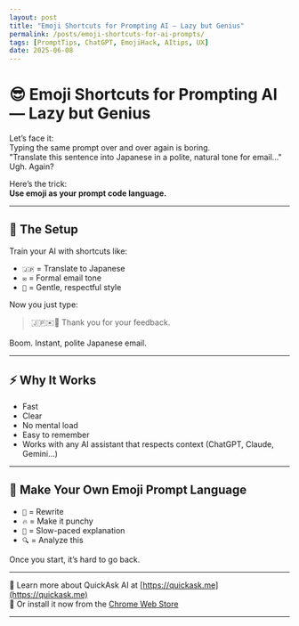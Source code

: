 ```yaml
---
layout: post
title: "Emoji Shortcuts for Prompting AI — Lazy but Genius"
permalink: /posts/emoji-shortcuts-for-ai-prompts/
tags: [PromptTips, ChatGPT, EmojiHack, AItips, UX]
date: 2025-06-08
---
```


# 😎 Emoji Shortcuts for Prompting AI — Lazy but Genius

Let’s face it:  
Typing the same prompt over and over again is boring.  
"Translate this sentence into Japanese in a polite, natural tone for email…"  
Ugh. Again?

Here’s the trick:  
**Use emoji as your prompt code language.**

---

## 🔧 The Setup

Train your AI with shortcuts like:

- `🇯🇵` = Translate to Japanese  
- `✉️` = Formal email tone  
- `🎐` = Gentle, respectful style  

Now you just type:

> 🇯🇵✉️🎐 Thank you for your feedback.

Boom. Instant, polite Japanese email.

---

## ⚡ Why It Works

- Fast  
- Clear  
- No mental load  
- Easy to remember  
- Works with any AI assistant that respects context (ChatGPT, Claude, Gemini…)

---

## 🔁 Make Your Own Emoji Prompt Language

- `🔄` = Rewrite  
- `🔥` = Make it punchy  
- `🐢` = Slow-paced explanation  
- `🔍` = Analyze this

Once you start, it’s hard to go back.

---

🔗 Learn more about QuickAsk AI at [https://quickask.me](https://quickask.me)  
🧩 Or install it now from the [Chrome Web Store](https://chromewebstore.google.com/detail/quickask-ai-d%E1%BB%8Bch-ho%E1%BA%B7c-h%E1%BB%8Fi/jnejgogaflifpdgecjfhpgdiabbeipag)

---